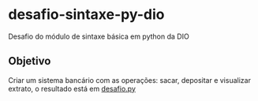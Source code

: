 # desafio-sintaxe-py-dio
Desafio do módulo de sintaxe básica em python da DIO

## Objetivo

Criar um sistema bancário com as operações: sacar, depositar e visualizar extrato, o resultado está em [desafio.py](https://github.com/GiovaniBR1/desafio-sintaxe-py-dio/blob/main/desafio.py)